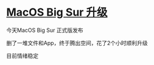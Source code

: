 # [MacOS Big Sur 升级](https://github.com/bonfy/gitblog/issues/3)

今天MacOS Big Sur 正式版发布

删了一堆文件和App，终于腾出空间，花了2个小时顺利升级

目前情绪稳定